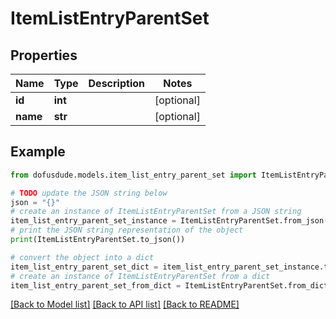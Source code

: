 # ItemListEntryParentSet


## Properties

Name | Type | Description | Notes
------------ | ------------- | ------------- | -------------
**id** | **int** |  | [optional] 
**name** | **str** |  | [optional] 

## Example

```python
from dofusdude.models.item_list_entry_parent_set import ItemListEntryParentSet

# TODO update the JSON string below
json = "{}"
# create an instance of ItemListEntryParentSet from a JSON string
item_list_entry_parent_set_instance = ItemListEntryParentSet.from_json(json)
# print the JSON string representation of the object
print(ItemListEntryParentSet.to_json())

# convert the object into a dict
item_list_entry_parent_set_dict = item_list_entry_parent_set_instance.to_dict()
# create an instance of ItemListEntryParentSet from a dict
item_list_entry_parent_set_from_dict = ItemListEntryParentSet.from_dict(item_list_entry_parent_set_dict)
```
[[Back to Model list]](../README.md#documentation-for-models) [[Back to API list]](../README.md#documentation-for-api-endpoints) [[Back to README]](../README.md)


